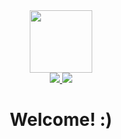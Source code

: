 <div id="header" align="center">
  <img src="https://media.giphy.com/media/xBTSwCTFkgfcdTjHMz/giphy.gif" width="100" />
  
  <div id="badges">
    <a href="https://twitter.com/DrCrimsonCrow">
      <img src="https://img.shields.io/badge/Twitter-blue?logo=twitter&logoColor=white&style=for-the-badge" />
    </a>
    <a href="https://www.youtube.com/channel/UCAgmQJ3cycSQkCsrSQthXaA/featured">
      <img src="https://img.shields.io/badge/Youtube-red?logo=youtube&logoColor=white&style=for-the-badge" />
    </a>
  </div>
  
  <img src="https://komarev.com/ghpvc/?username=schmidtdev&style=for-the-badge&color=blueviolet&label=Visitas" alt=""/>
  
  <h1>
    Welcome! :)
  </h1>
</div>
